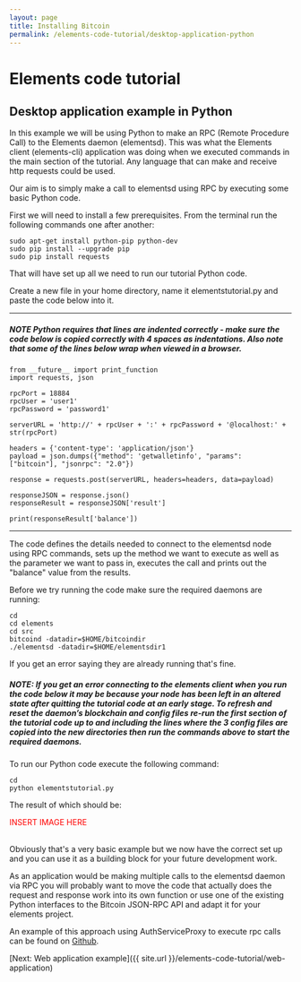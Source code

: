 ```yaml
---
layout: page
title: Installing Bitcoin
permalink: /elements-code-tutorial/desktop-application-python
---
```


# Elements code tutorial

## Desktop application example in Python

In this example we will be using Python to make an RPC (Remote Procedure Call) to the Elements daemon (elementsd). This was what the Elements client (elements-cli) application was doing when we executed commands in the main section of the tutorial. Any language that can make and receive http requests could be used. 

Our aim is to simply make a call to elementsd using RPC by executing some basic Python code.

First we will need to install a few prerequisites. From the terminal run the following commands one after another:

~~~~
sudo apt-get install python-pip python-dev
sudo pip install --upgrade pip 
sudo pip install requests
~~~~

That will have set up all we need to run our tutorial Python code.

Create a new file in your home directory, name it elementstutorial.py and paste the code below into it.

* * *

##### NOTE Python requires that lines are indented correctly - make sure the code below is copied correctly with 4 spaces as indentations. Also note that some of the lines below wrap when viewed in a browser.

~~~~
from __future__ import print_function
import requests, json

rpcPort = 18884
rpcUser = 'user1'
rpcPassword = 'password1'

serverURL = 'http://' + rpcUser + ':' + rpcPassword + '@localhost:' + str(rpcPort)

headers = {'content-type': 'application/json'}
payload = json.dumps({"method": 'getwalletinfo', "params": ["bitcoin"], "jsonrpc": "2.0"})

response = requests.post(serverURL, headers=headers, data=payload)

responseJSON = response.json()
responseResult = responseJSON['result']

print(responseResult['balance'])
~~~~

* * * 

The code defines the details needed to connect to the elementsd node using RPC commands, sets up the method we want to execute as well as the parameter we want to pass in, executes the call and prints out the "balance" value from the results.

Before we try running the code make sure the required daemons are running:

~~~~
cd
cd elements
cd src
bitcoind -datadir=$HOME/bitcoindir
./elementsd -datadir=$HOME/elementsdir1
~~~~

If you get an error saying they are already running that's fine.

##### NOTE: If you get an error connecting to the elements client when you run the code below it may be because your node has been left in an altered state after quitting the tutorial code at an early stage. To refresh and reset the daemon’s blockchain and config files re-run the first section of the tutorial code up to and including the lines where the 3 config files are copied into the new directories then run the commands above to start the required daemons.

To run our Python code execute the following command:

~~~~
cd
python elementstutorial.py
~~~~

The result of which should be:

<div style="color:red;'">INSERT IMAGE HERE</div><br/>

Obviously that's a very basic example but we now have the correct set up and you can use it as a building block for your future development work.

As an application would be making multiple calls to the elementsd daemon via RPC you will probably want to move the code that actually does the request and response work into its own function or use one of the existing Python interfaces to the Bitcoin JSON-RPC API and adapt it for your elements project. 

An example of this approach using AuthServiceProxy to execute rpc calls can be found on [Github](https://github.com/ElementsProject/elements/blob/elements-0.14.1/contrib/assets_tutorial/assets_tutorial.py).


[Next: Web application example]({{ site.url }}/elements-code-tutorial/web-application)

